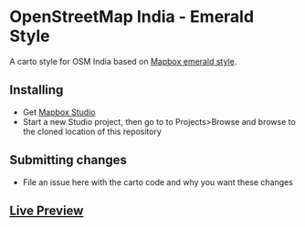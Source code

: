 # OpenStreetMap India - Emerald Style

A carto style for OSM India based on [Mapbox emerald style](https://github.com/mapbox/mapbox-studio-emerald.tm2).

## Installing
- Get [Mapbox Studio](https://www.mapbox.com/mapbox-studio/)
- Start a new Studio project, then go to to Projects>Browse and browse to the cloned location of this repository

## Submitting changes
- File an issue here with the carto code and why you want these changes

## [Live Preview](http://openstreetmap.in)
